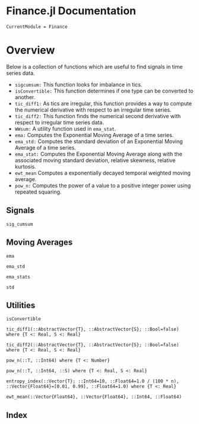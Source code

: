 # Finance.jl Documentation

```@meta
CurrentModule = Finance
```

# Overview
Below is a collection of functions which are useful to find signals 
in time series data.
- `sigcumsum:` This function looks for imbalance in tics.
- `isConvertible:` This function determines if one type can be converted to another.
- `tic_diff1:` As tics are irregular, this function provides a 
                way to compute the numerical derivative 
                with respect to an irregular time series.
- `tic_diff2:` This function finds the numerical second derivative
                with respect to irregular time series data.
- `WWsum:`     A utility function used in `ema_stat`.
- `ema:`       Computes the Exponential Moving Average of a time series. 
- `ema_std:`   Computes the standard deviation of an
               Exponential Moving Average of a time series. 
- `ema_stat:`  Computes the Exponential Moving Average along with
               the associated moving standard deviation, relative skewness, 
               relative kurtosis.
- `ewt_mean`   Computes a exponentially decayed temporal weighted moving average.
- `pow_n:`     Computes the power of a value to a positive integer power 
               using repeated squaring.

## Signals

```@docs
sig_cumsum
```

## Moving Averages
```@docs
ema
```

```@docs
ema_std
```

```@docs
ema_stats
```

```@docs
std
```

## Utilities

```@docs
isConvertible
```

```@docs
tic_diff1(::AbstractVector{T}, ::AbstractVector{S}; ::Bool=false) where {T <: Real, S <: Real}
```

```@docs
tic_diff2(::AbstractVector{T}, ::AbstractVector{S}; ::Bool=false) where {T <: Real, S <: Real}
```

```@docs
pow_n(::T, ::Int64) where {T <: Number} 
```

```@docs
pow_n(::T, ::Int64, ::S) where {T <: Real, S <: Real} 
```

```@docs
entropy_index(::Vector{T}; ::Int64=10, ::Float64=1.0 / (100 * n), ::Vector{Float64}=[0.01, 0.99], ::Float64=1.0) where {T <: Real}
```

```@docs
ewt_mean(::Vector{Float64}, ::Vector{Float64}, ::Int64, ::Float64)
```

## Index

```@index
```

